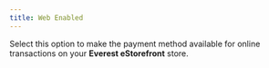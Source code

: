 ```yaml
---
title: Web Enabled
---
```



Select this option to make the payment method available for online transactions  on your **Everest eStorefront** store.
